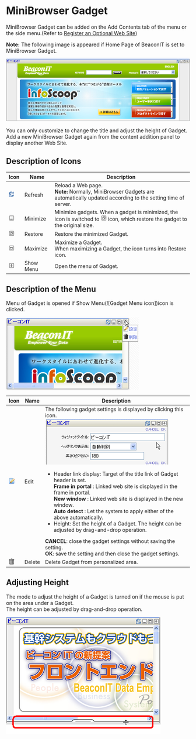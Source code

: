 # MiniBrowser Gadget

MiniBrowser Gadget can be added on the Add Contents tab of the menu or the side menu.(Refer to [Register an Optional Web Site])

**Note:** The following image is appeared if Home Page of BeaconIT is set to MiniBrowser Gadget.

![MiniBrowser Gadget]

You can only customize to change the title and adjust the height of Gadget.  
Add a new MiniBrowser Gadget again from the content addition panel to display another Web Site.

## Description of Icons

<table>
    <thead>
        <tr>
            <th>Icon</th>
            <th>Name</th>
            <th>Description</th>
        </tr>
    </thead>
    <tbody>
	<tr>
    	<td><img src="../../images/refresh.gif"/></td>
        <td>Refresh</td>
    	<td>Reload a Web page.<br><strong>Note:</strong> Normally, MiniBrowser Gadgets are automatically updated according to the setting time of server.</td>
    </tr>
	<tr>
    	<td><img src="../../images/minimize.gif"/></td>
        <td>Minimize</td>
    	<td>Minimize gadgets. When a gadget is minimized, the icon is switched to <img src="../../images/restore.gif"/> icon, which restore the gadget to the original size.</td>
    </tr>
	<tr>
    	<td><img src="../../images/restore.gif"/></td>
        <td>Restore</td>
    	<td>Restore the minimized Gadget.</td>
    </tr>
	<tr>
    	<td><img src="../../images/maximize.gif"/></td>
        <td>Maximize</td>
    	<td>Maximize a Gadget.<br>When maximizing a Gadget, the icon turns into Restore icon.</td>
    </tr>
	<tr>
    	<td><img src="../../images/show_hidden_icons.gif"/></td>
        <td>Show Menu</td>
    	<td>Open the menu of Gadget.</td>
    </tr>
    </tbody>
</table>

## Description of the Menu

Menu of Gadget is opened if Show Menu(![Gadget Menu icon])icon is clicked.

![Description of the Menu]

<table>
    <thead>
        <tr>
            <th>Icon</th>
            <th>Name</th>
            <th>Description</th>
        </tr>
    </thead>
    <tbody>
	<tr>
    	<td><img src="../../images/edit.gif"/></td>
    	<td>Edit</td>
        <td>The following gadget settings is displayed by clicking this icon.<br><img src="images/widget/minibrowser-gadget-3.png"/><br>
			<ul>
		    	<li>Header link display: Target of the title link of Gadget header is set.<br><b>Frame in portal</b> : Linked web site is displayed in the frame in portal.<br><b>New window</b> : Linked web site is displayed in the new window.<br><b>Auto detect</b> : Let the system to apply either of the above automatically.</li>
		    	<li>Height: Set the height of a Gadget. The height can be adjusted by drag-and-drop operation.</li>
		    </ul>
           	<b>CANCEL</b>: close the gadget settings without saving the setting.<br><b>OK</b>: save the setting and then close the gadget settings.
		</td>
    </tr>
	<tr>
    	<td><img src="../../images/trash.gif"/></td>
    	<td>Delete</td>
        <td>Delete Gadget from personalized area.</td>
    </tr>
    </tbody>
</table>

## Adjusting Height

The mode to adjust the height of a Gadget is turned on if the mouse is put on the area under a Gadget.  
The height can be adjusted by drag-and-drop operation.

![Adjust the height]


[Register an Optional Web Site]: registering-an-optional-web-site.md
[MiniBrowser Gadget]: images/widget/minibrowser-gadget-1.png
[Description of the Menu]: images/widget/minibrowser-gadget-2.png
[Adjust the height]: images/widget/minibrowser-gadget-4.png
